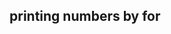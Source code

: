 <!DOCTYPE html>
<html lang="en">
<head>
    <meta charset="UTF-8">
    <meta name="viewport" content="width=device-width, initial-scale=1.0">
    <title>for number printing </title>
</head>
<body>
    <h2> printing numbers by for </h2>
    <div id="numbers" class="output"></div>
    <script src="for.js"></script>
</body>
</html>
